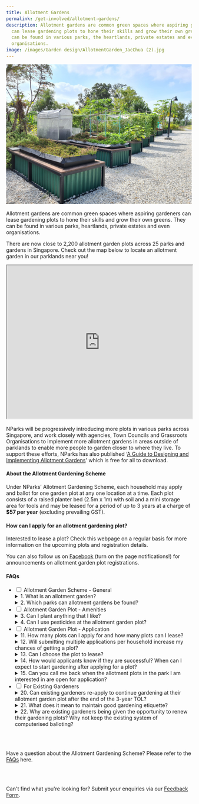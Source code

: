 ```yaml
---
title: Allotment Gardens
permalink: /get-involved/allotment-gardens/
description: Allotment gardens are common green spaces where aspiring gardeners
  can lease gardening plots to hone their skills and grow their own greens. They
  can be found in various parks, the heartlands, private estates and even
  organisations.
image: /images/Garden design/AllotmentGarden_JacChua (2).jpg
---
```

<img src="/images/Garden%20design/allotment%20garden%20at%20jurong%20lake%20gardens%20west.jpg">

<p>Allotment gardens are common green spaces where aspiring gardeners can lease gardening plots to hone their skills and grow their own greens. They can be found in various parks, heartlands, private estates and even organisations.</p>

<p>There are now close to 2,200 allotment garden plots across 25 parks and gardens in Singapore. Check out the map below to locate an allotment garden in our parklands near you!</p> 

<iframe height="415" width="100%" src="https://www.google.com/maps/d/embed?mid=1kuZLALaPolG-7unwBI4NZC1jdzpoVgs&amp;ehbc=2E312F&amp;noprof=1"></iframe>

<p>NParks will be progressively introducing more plots in various parks across Singapore, and work closely with agencies, Town Councils and Grassroots Organisations to implement more allotment gardens in areas outside of parklands to enable more people to garden closer to where they live. To support these efforts, NParks has also published ‘<a href="https://go.gov.sg/guide-to-design-allotment-gardens">A Guide to Designing and Implementing Allotment Gardens</a>' which is free for all to download.</p>

<h4>About the Allotment Gardening Scheme</h4>

<p>Under NParks’ Allotment Gardening Scheme, each household may apply and ballot for one garden plot at any one location at a time. Each plot consists of a raised planter bed (2.5m x 1m) with soil and a mini storage area for tools and may be leased for a period of up to 3 years at a charge of <b>$57 per year</b> (excluding prevailing GST). </p> 



<h4>How can I apply for an allotment gardening plot?</h4>
<p>Interested to lease a plot? Check this webpage on a regular basis for more information on the upcoming plots and registration details.</p> 

<p>You can also follow us on <a href="https://www.facebook.com/nparksbuzz">Facebook</a> (turn on the page notifications!) for announcements on allotment garden plot registrations.</p>

<h4>FAQs</h4>
<ul class="jekyllcodex_accordion">
	<li><input type="checkbox" id="accordion1">
		<label for="accordion1">Allotment Garden Scheme - General</label>
		<div>
			<details>
				<summary>1. What is an allotment garden?</summary>
				Allotment gardens are areas located within parks and gardens that house gardening plots available for lease to the community to grow their own plants. With most of the population living in high-rise flats with minimalspace for gardening within their household footprint, these allotment garden plots provide them with further opportunities to garden. To date, more than 2000 allotment garden plots have been made available to the community with plans for further expansion. In tandem, NParks is working with Town Councils and Grassroot Organisations to provide advice on setting up of allotment gardens in public housing estates so that residents can garden closer to their homes. <br><br>
		</details>
		<details>
			<summary>2. Which parks can allotment gardens be found?</summary>
			1. Ang Mo Kio Town Garden West<br>
			2. Aljunied Park<br>
			3. Bedok Reservoir Park<br>
			<br>
			</details>
		</div>
	</li>
  <li><input type="checkbox" id="accordion2">
					<label for="accordion2">Allotment Garden Plot - Amenities</label>
		<div>
	<details>
		<summary>3. Can I plant anything that I like?</summary>
		All plants and gardening structures should not exceed 1 metre in standing height (measured from soil level in the planter bed). Gardeners are advised not to plant poisonous plants or those with sap as these plants can cause discomfort and are harmful to the public. Plants that are illegal are not allowed to be planted. 
		<br>Please also be mindful of the neighbouring plots when planting up your mini garden and ensure that your plants do not encroach into their space. Keep your space clean and tidy for the safety of all your fellow allotment gardeners.<br><br>
	</details>
	<details>
		<summary>4. Can I use pesticides at the allotment garden plot?</summary>
		Chemical pesticides, herbicides and fungicides are not allowed to be used at the allotment garden plots as they may kill insects, such as bees and wasps, which play an important role in the pollination process of flowering plants. Such chemicals may also spread to other plots and may cause adverse reactions to gardeners tending to other plots or public who visit the plots. <br><br>
		</details>
	</div></li>
	  <li><input type="checkbox" id="accordion3">
					<label for="accordion3">Allotment Garden Plot - Application</label>
			<div>
			<details>
				<summary>11. How many plots can I apply for and how many plots can I lease?</summary>
				Each household is allowed to apply for and lease only 1 allotment garden plot at any one time, regardless of the number of persons in the household.<br><br>
			</details>
			<details>
				<summary>12.  Will submitting multiple applications per household increase my chances of getting a
					plot?</summary>
				No. If there are multiple applications received from the same household address, only 1 entry will be considered for balloting.<br><br>
			</details>
			<details>
				<summary>13. Can I choose the plot to lease?</summary> All plots (waist- or knee-height) are assigned strictly through a balloting system.<br><br>
			</details>
			<details>
				<summary>14. How would applicants know if they are successful? When can I expect to start gardening after applying for a plot?</summary>
				All successful applicants will receive a Letter of Offer from NParks. In this Letter of Offer, we will state the date in which you will be able to start gardening on-site.<br><br>
			</details>
			<details>
				<summary>15. Can you call me back when the allotment plots in the park I am interested in are open for application?</summary>
				Please check our NParks Allotment Gardens webpage and our social media platforms for updates on available plots and registration details.<br><br> 
			</details>
			</div>
	</li>
	<li>
		<input type="checkbox" id="accordion4">
		<label for="accordion4">For Existing Gardeners</label>
		<div>
			<details>
				<summary>20. Can existing gardeners re-apply to continue gardening at their allotment garden plot after the end of the 3-year TOL?</summary>
				Before the 3-year TOL expires, existing gardeners who have maintained good gardening etiquette will be contacted by NParks officers to offer them renewal of the 3-year TOL. The terms and conditions and fees for the allotment garden plot may be updated from time to time and allotment gardeners are requested to read the updated terms and conditions of the TOL. <br><br>
			</details>
			<details>
				<summary>21. What does it mean to maintain good gardening etiquette?</summary>
				Good gardening etiquette includes keeping the allotment garden plot tidy and clean, maintaining the plants well and keep them pest free, storing all gardening items neatly, ensure all planting structures installed are compliant with terms and conditions, and conducting regularly checks for stagnant water to prevent mosquito breeding. Having a well-kept and maintained allotment garden plot ensures that it is safe and enjoyable for everyone. More information on gardening etiquette can be found at www.nparks.gov.sg/gardening/gardening-resources/gardening-etiquette. <br><br>
			</details>
			<details>
				<summary>22. Why are existing gardeners being given the opportunity to renew their gardening plots? Why not keep the existing system of computerised balloting?</summary>
We hope to continue fostering a love for gardening by allowing existing gardeners who have maintained good gardening etiquette to renew their allotment garden plots. We
will continue making available more plots across the island for new gardeners. New allotment garden plots will also continue being allocated by computerised balloting.<br><br>
			</details>
		</div>
	</li>
				</ul>


<br> <br>
<p>Have a question about the Allotment Gardening Scheme? Please refer to the <a href="https://go.gov.sg/nparks-allotment-gardens-faqs">FAQs</a> here.</p><p></p>

<br> <br>
<p>Can't find what you're looking for? Submit your enquiries via our <a href="http://www.nparks.gov.sg/feedback">Feedback Form</a>.</p>